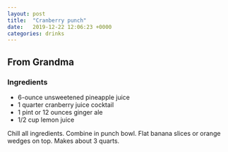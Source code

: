 ```yaml
---
layout: post
title:  "Cranberry punch"
date:   2019-12-22 12:06:23 +0000
categories: drinks
---
```


## From Grandma
### Ingredients
* 6-ounce unsweetened pineapple juice
* 1 quarter cranberry juice cocktail
* 1 pint or 12 ounces ginger ale
* 1/2 cup lemon juice


Chill all ingredients. Combine in punch bowl. Flat banana slices or orange wedges on top. Makes about 3 quarts.
